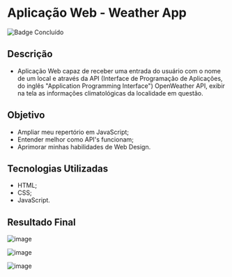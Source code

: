 # Aplicação Web - Weather App

![Badge Concluído](http://img.shields.io/static/v1?label=STATUS&message=CONCLUÍDO&color=GREEN&style=for-the-badge)

## Descrição

- Aplicação Web capaz de receber uma entrada do usuário com o nome de um local e através da API (Interface de Programação de Aplicações, do inglês "Application Programming Interface") OpenWeather API, exibir na tela as informações climatológicas da localidade em questão.

## Objetivo

- Ampliar meu repertório em JavaScript;
- Entender melhor como API's funcionam;
- Aprimorar minhas habilidades de Web Design.

## Tecnologias Utilizadas

- HTML;
- CSS;
- JavaScript.

## Resultado Final

![image](https://github.com/KNereS/weather-app/assets/127334900/96dfa069-1c12-44bf-a55f-fad821dbe1e0)
  
![image](https://github.com/KNereS/weather-app/assets/127334900/15f2afb3-ad78-457a-a8f5-7453820d5ce6)
  
![image](https://github.com/KNereS/weather-app/assets/127334900/9a0b51ee-ba79-421d-b506-d3cab1612383)

